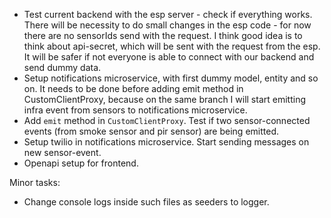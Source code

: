 - Test current backend with the esp server - check if everything works. There will be necessity to do small changes in the esp code - for now there are no
  sensorIds send with the request. I think good idea is to think about api-secret, which will be sent with the request from the esp. It will be safer if not
  everyone is able to connect with our backend and send dummy data.
- Setup notifications microservice, with first dummy model, entity and so on.
  It needs to be done before adding emit method in CustomClientProxy, because on the same branch I will start emitting
  infra event from sensors to notifications microservice.
- Add `emit` method in `CustomClientProxy`. Test if two sensor-connected events (from smoke sensor and pir sensor) are being emitted.
- Setup twilio in notifications microservice. Start sending messages on new sensor-event.
- Openapi setup for frontend.

Minor tasks:

- Change console logs inside such files as seeders to logger.
